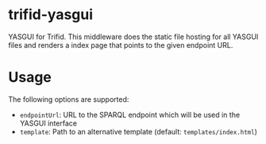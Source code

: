 # trifid-yasgui

YASGUI for Trifid.
This middleware does the static file hosting for all YASGUI files and renders a index page that points to the given endpoint URL.
 
# Usage

The following options are supported:

- `endpointUrl`: URL to the SPARQL endpoint which will be used in the YASGUI interface
- `template`: Path to an alternative template (default: `templates/index.html`)
